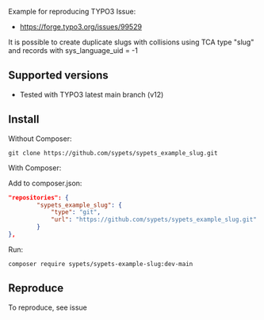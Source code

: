 Example for reproducing TYPO3 Issue:

* https://forge.typo3.org/issues/99529

It is possible to create duplicate slugs with collisions using TCA type "slug" and records with sys_language_uid = -1

## Supported versions

* Tested with TYPO3 latest main branch (v12)


## Install

Without Composer:

```shell
git clone https://github.com/sypets/sypets_example_slug.git
```

With Composer:

Add to composer.json:

```json
"repositories": {
		"sypets_example_slug": {
			"type": "git",
			"url": "https://github.com/sypets/sypets_example_slug.git"
		}
},
```

Run:

```shell
composer require sypets/sypets-example-slug:dev-main
```

## Reproduce

To reproduce, see issue
